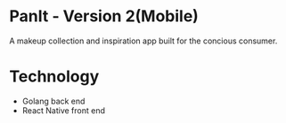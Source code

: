 # PanIt - Version 2(Mobile)
A makeup collection and inspiration app built for the concious consumer.

# Technology
- Golang back end
- React Native front end

